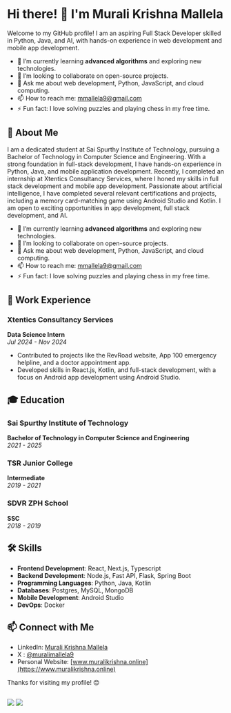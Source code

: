 
# Hi there! 👋 I'm Murali Krishna Mallela 

Welcome to my GitHub profile! I am an aspiring Full Stack Developer skilled in Python, Java, and AI, with hands-on experience in web development and mobile app development.
- 🌱 I’m currently learning **advanced algorithms** and exploring new technologies.
- 👯 I’m looking to collaborate on open-source projects.
- 💬 Ask me about web development, Python, JavaScript, and cloud computing.
- 📫 How to reach me: [mmallela9@gmail.com](mailto:mmallela9@gmail.com)
- ⚡ Fun fact: I love solving puzzles and playing chess in my free time.

## 🚀 About Me

I am a dedicated student at Sai Spurthy Institute of Technology, pursuing a Bachelor of Technology in Computer Science and Engineering. With a strong foundation in full-stack development, I have hands-on experience in Python, Java, and mobile application development. Recently, I completed an internship at Xtentics Consultancy Services, where I honed my skills in full stack development and mobile app development. Passionate about artificial intelligence, I have completed several relevant certifications and projects, including a memory card-matching game using Android Studio and Kotlin. I am open to exciting opportunities in app development, full stack development, and AI.

- 🌱 I’m currently learning **advanced algorithms** and exploring new technologies.
- 👯 I’m looking to collaborate on open-source projects.
- 💬 Ask me about web development, Python, JavaScript, and cloud computing.
- 📫 How to reach me: [mmallela9@gmail.com](mailto:mmallela9@gmail.com)
- ⚡ Fun fact: I love solving puzzles and playing chess in my free time.

## 🏢 Work Experience

### Xtentics Consultancy Services
**Data Science Intern**  
*Jul 2024 - Nov 2024*

- Contributed to projects like the RevRoad website, App 100 emergency helpline, and a doctor appointment app.
- Developed skills in React.js, Kotlin, and full-stack development, with a focus on Android app development using Android Studio.

## 🎓 Education

### Sai Spurthy Institute of Technology
**Bachelor of Technology in Computer Science and Engineering**  
*2021 - 2025*

### TSR Junior College
**Intermediate**  
*2019 - 2021*

### SDVR ZPH School
**SSC**  
*2018 - 2019*

## 🛠️ Skills

- **Frontend Development**: React, Next.js, Typescript
- **Backend Development**: Node.js, Fast API, Flask, Spring Boot
- **Programming Languages**: Python, Java, Kotlin
- **Databases**: Postgres, MySQL, MongoDB
- **Mobile Development**: Android Studio
- **DevOps**: Docker

## 📫 Connect with Me

- LinkedIn: [Murali Krishna Mallela](https://www.linkedin.com/in/muralikrishnamallela/)
- X : [@muralimallela9](https://x.com/muralimallela9)
- Personal Website: [www.muralikrishna.online](https://www.muralikrishna.online)

Thanks for visiting my profile! 😊
##
![](https://komarev.com/ghpvc/?username=muralimallela)
![](https://hit.yhype.me/github/profile?account_id=98264698)
